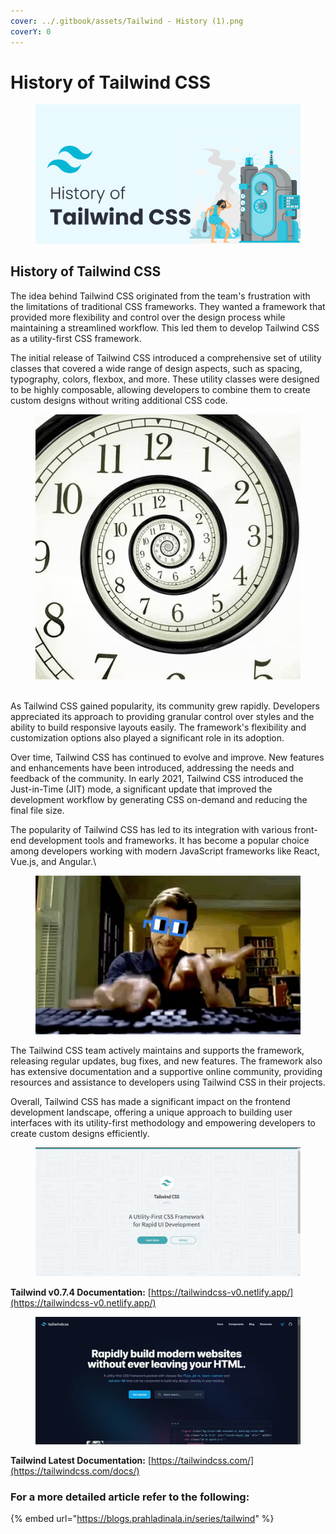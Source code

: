 ```yaml
---
cover: ../.gitbook/assets/Tailwind - History (1).png
coverY: 0
---
```


# History of Tailwind CSS

<figure><img src="../.gitbook/assets/Tailwind - History (2).png" alt=""><figcaption></figcaption></figure>

## History of Tailwind CSS

The idea behind Tailwind CSS originated from the team's frustration with the limitations of traditional CSS frameworks. They wanted a framework that provided more flexibility and control over the design process while maintaining a streamlined workflow. This led them to develop Tailwind CSS as a utility-first CSS framework.

The initial release of Tailwind CSS introduced a comprehensive set of utility classes that covered a wide range of design aspects, such as spacing, typography, colors, flexbox, and more. These utility classes were designed to be highly composable, allowing developers to combine them to create custom designs without writing additional CSS code.

<figure><img src="../.gitbook/assets/image (4).png" alt=""><figcaption></figcaption></figure>

\
As Tailwind CSS gained popularity, its community grew rapidly. Developers appreciated its approach to providing granular control over styles and the ability to build responsive layouts easily. The framework's flexibility and customization options also played a significant role in its adoption.

Over time, Tailwind CSS has continued to evolve and improve. New features and enhancements have been introduced, addressing the needs and feedback of the community. In early 2021, Tailwind CSS introduced the Just-in-Time (JIT) mode, a significant update that improved the development workflow by generating CSS on-demand and reducing the final file size.

The popularity of Tailwind CSS has led to its integration with various front-end development tools and frameworks. It has become a popular choice among developers working with modern JavaScript frameworks like React, Vue.js, and Angular.\


<figure><img src="../.gitbook/assets/image (1).png" alt=""><figcaption></figcaption></figure>

The Tailwind CSS team actively maintains and supports the framework, releasing regular updates, bug fixes, and new features. The framework also has extensive documentation and a supportive online community, providing resources and assistance to developers using Tailwind CSS in their projects.

Overall, Tailwind CSS has made a significant impact on the frontend development landscape, offering a unique approach to building user interfaces with its utility-first methodology and empowering developers to create custom designs efficiently.

<figure><img src="../.gitbook/assets/image (8).png" alt=""><figcaption></figcaption></figure>

**Tailwind v0.7.4 Documentation:** [https://tailwindcss-v0.netlify.app/](https://tailwindcss-v0.netlify.app/)

<figure><img src="../.gitbook/assets/image (7).png" alt=""><figcaption></figcaption></figure>

**Tailwind Latest Documentation:** [https://tailwindcss.com/](https://tailwindcss.com/docs/)

### For a more detailed article refer to the following:&#x20;

{% embed url="https://blogs.prahladinala.in/series/tailwind" %}

